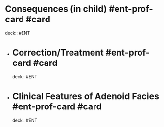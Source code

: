 # Consequences (in child) #ent-prof-card #card

deck:: #ENT

- # Correction/Treatment #ent-prof-card #card
  deck:: #ENT
- # Clinical Features of Adenoid Facies #ent-prof-card #card
  deck:: #ENT
